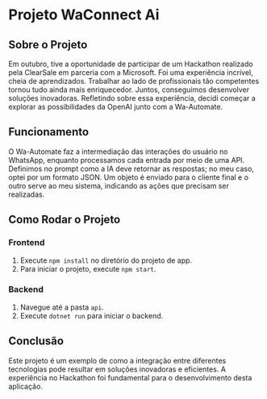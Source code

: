 # Projeto WaConnect Ai

## Sobre o Projeto

Em outubro, tive a oportunidade de participar de um Hackathon realizado pela ClearSale em parceria com a Microsoft. Foi uma experiência incrível, cheia de aprendizados. Trabalhar ao lado de profissionais tão competentes tornou tudo ainda mais enriquecedor. Juntos, conseguimos desenvolver soluções inovadoras. Refletindo sobre essa experiência, decidi começar a explorar as possibilidades da OpenAI junto com a Wa-Automate.

## Funcionamento

O Wa-Automate faz a intermediação das interações do usuário no WhatsApp, enquanto processamos cada entrada por meio de uma API. Definimos no prompt como a IA deve retornar as respostas; no meu caso, optei por um formato JSON. Um objeto é enviado para o cliente final e o outro serve ao meu sistema, indicando as ações que precisam ser realizadas.

## Como Rodar o Projeto

### Frontend

1. Execute `npm install` no diretório do projeto de app.
2. Para iniciar o projeto, execute `npm start`.

### Backend

1. Navegue até a pasta `api`.
2. Execute `dotnet run` para iniciar o backend.

## Conclusão

Este projeto é um exemplo de como a integração entre diferentes tecnologias pode resultar em soluções inovadoras e eficientes. A experiência no Hackathon foi fundamental para o desenvolvimento desta aplicação.


